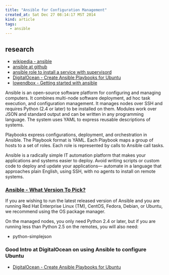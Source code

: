 ```yaml
---
title: "Ansible for Configuration Management"
created_at: Sat Dec 27 08:14:17 MST 2014
kind: article
tags:
  - ansible
---
```


## research

* [wikipedia - ansible](http://en.wikipedia.org/wiki/Ansible_%28software%29)
* [ansible at github](https://github.com/ansible/ansible)
* [ansible role to install a service with supervisord](https://github.com/eggsby/ansible-supervise)
* [DigitalOcean - Create Ansible Playbooks for Ubuntu](https://www.digitalocean.com/community/tutorials/how-to-create-ansible-playbooks-to-automate-system-configuration-on-ubuntu)
* [lowendbox - Getting started with ansible](http://lowendbox.com/blog/getting-started-with-ansible/)

Ansible is an open-source software platform for configuring and managing
computers. It combines multi-node software deployment, ad hoc task
execution, and configuration management. It manages nodes over SSH
and requires Python (2.4 or later)  to be installed on them. Modules
work over JSON and standard output and can be written in any programming
language. The system uses YAML to express reusable descriptions of
systems.

Playbooks express configurations, deployment, and orchestration in
Ansible. The Playbook format is YAML. Each Playbook maps a group of
hosts to a set of roles. Each role is represented by calls to Ansible
call tasks.

Ansible is a radically simple IT automation platform that makes your
applications and systems easier to deploy. Avoid writing scripts or
custom code to deploy and update your applications— automate in a
language that approaches plain English, using SSH, with no agents to
install on remote systems.

### [Ansible - What Version To Pick?](http://docs.ansible.com/intro_installation.html#what-version-to-pick)

If you are wishing to run the latest released version of Ansible and
you are running Red Hat Enterprise Linux (TM), CentOS, Fedora, Debian,
or Ubuntu, we recommend using the OS package manager.

On the managed nodes, you only need Python 2.4 or later, but if you are
running less than Python 2.5 on the remotes, you will also need:

* python-simplejson

### Good Intro at DigitalOcean on using Ansible to configure Ubuntu

* [DigitalOcean - Create Ansible Playbooks for Ubuntu](https://www.digitalocean.com/community/tutorials/how-to-create-ansible-playbooks-to-automate-system-configuration-on-ubuntu)

